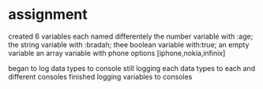 # assignment
 created 6 variables
 each named differentely
 the number variable with :age;
 the string variable with :bradah;
 thee boolean variable with:true;
an empty variable
an array variable with phone options
[iphone,nokia,infinix]

began to log data types to console
still logging each data types to each and different consoles 
finished logging variables to consoles
